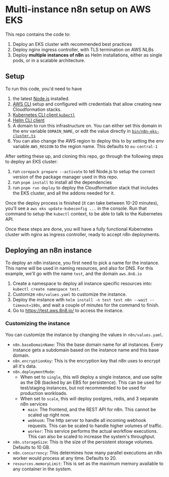# Multi-instance n8n setup on AWS EKS

This repo contains the code to:

1. Deploy an EKS cluster with recommended best practices
2. Deploy nginx ingress controller, with TLS termination on AWS NLBs
3. Deploy **multiple instances of n8n** as Helm installations, either as single pods, or in a scalable architecture.

## Setup

To run this code, you'd need to have

1. the latest [Node.js](https://nodejs.org/) installed.
2. [AWS CLI](https://github.com/aws/aws-cli) setup and configured with credentials that allow creating new Cloudformation stacks.
3. [Kubernetes CLI client `kubectl`](https://kubernetes.io/docs/reference/kubectl/)
4. [Helm CLI client](https://helm.sh/docs/intro/install/)
5. A domain to run this infrastructure on. You can either set this domain in the env variable `DOMAIN_NAME`, or edit the value directly in [`bin/n8n-eks-cluster.ts`](bin/n8n-eks-cluster.ts#L12)
6. You can also change the AWS region to deploy this to by setting the env variable `AWS_REGION` to the region name. This defaults to `eu-central-1`

After setting these up, and cloning this repo, go through the following steps to deploy an EKS cluster:

1. run `corepack prepare --activate` to tell Node.js to setup the correct version of the package manager used in this repo.
2. run `pnpm install` to install all the dependencies
3. run `pnpm run deploy` to deploy the Cloudformation stack that includes the EKS cluster, and all the addons needed for it.

Once the deploy process is finished (it can take between 10-20 minutes), you'll see a `aws eks update-kubeconfig ...` in the console. Run that command to setup the `kubectl` context, to be able to talk to the Kubernetes API.

Once these steps are done, you will have a fully functional Kubernetes cluster with nginx as ingress controller, ready to accept n8n deployments.

## Deploying an n8n instance

To deploy an n8n instance, you first need to pick a name for the instance.
This name will be used in naming resources, and also for DNS.
For this example, we'll go with the name `test`, and the domain `aws.8n8.io`

1. Create a namespace to deploy all instance specific resources into: `kubectl create namespace test`.
2. Customize `n8n/values.yaml` to customize the instance.
3. Deploy the instance with `helm install -n test test n8n --wait --timeout=180s`, and wait a couple of minutes for the command to finish.
4. Go to https://test.aws.8n8.io/ to access the instance.

### Customizing the instance

You can customize the instance by changing the values in `n8n/values.yaml`.

- `n8n.baseDomainName`: This the base domain name for all instances. Every instance gets a subdomain based on the instance name and this base domain.
- `n8n.encryptionKey`: This is the encryption key that n8n uses to encrypt all it's data.
- `n8n.deploymentMode`:
  - When set to `single`, this will deploy a single instance, and use sqlite as the DB (backed by an EBS for persistence). This can be used for test/staging instances, but not recommended to be used for production workloads.
  - When set to `scale`, this will deploy postgres, redis, and 3 separate n8n services
    - `main`: The frontend, and the REST API for n8n. This cannot be scaled up right now.
    - `webhook`: The http server to handle all incoming webhook requests. This can be scaled to handle higher volumes of traffic.
    - `worker`: This service performs the actual workflow executions. This can also be scaled to increase the system's throughput.
- `n8n.storageSize`: This is the size of the persistent storage volumes. Defaults to 10 GB.
- `n8n.concurrency`: This determines how many parallel executions an n8n worker would process at any time. Defaults to 20.
- `resources.memoryLimit`: This is set as the maximum memory available to any container in the system.
